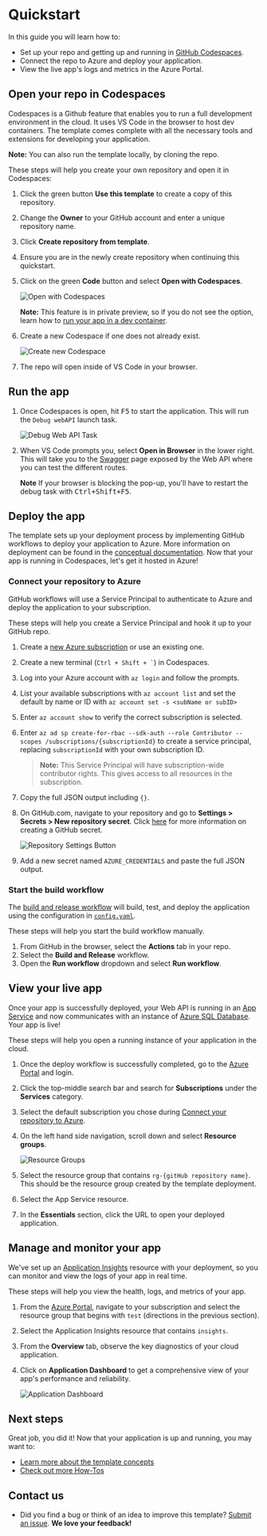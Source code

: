 # Quickstart

In this guide you will learn how to:

- Set up your repo and getting up and running in [GitHub Codespaces](https://code.visualstudio.com/docs/remote/codespaces).
- Connect the repo to Azure and deploy your application.
- View the live app's logs and metrics in the Azure Portal.

## Open your repo in Codespaces

Codespaces is a Github feature that enables you to run a full development environment in the cloud. It uses VS Code in the browser to host dev containers. The template comes complete with all the necessary tools and extensions for developing your application.

**Note:** You can also run the template locally, by cloning the repo.

These steps will help you create your own repository and open it in Codespaces:

1. Click the green button **Use this template** to create a copy of this repository.
1. Change the **Owner** to your GitHub account and enter a unique repository name.
1. Click **Create repository from template**.
1. Ensure you are in the newly create repository when continuing this quickstart.
1. Click on the green **Code** button and select **Open with Codespaces**.

    ![Open with Codespaces](assets/open_in_codespaces.png)

    **Note:** This feature is in private preview, so if you do not see the option, learn how to [run your app in a dev container](/docs/how-to-guides.md#use-vs-code-development-container).

1. Create a new Codespace if one does not already exist.
    
    ![Create new Codespace](assets/create_new_codespace.png)

1. The repo will open inside of VS Code in your browser.

## Run the app

1. Once Codespaces is open, hit <kbd>F5</kbd> to start the application. This will run the `Debug webAPI` launch task.

    ![Debug Web API Task](assets/run_application.png)

1. When VS Code prompts you, select **Open in Browser** in the lower right. This will take you to the [Swagger](https://swagger.io/docs/specification/about/) page exposed by the Web API where you can test the different routes.

    **Note** If your browser is blocking the pop-up, you'll have to restart the debug task with <kbd>Ctrl+Shift+F5</kbd>.

## Deploy the app

The template sets up your deployment process by implementing GitHub workflows to deploy your application to Azure. More information on deployment can be found in the [conceptual documentation](/docs/concepts.md#build-and-deployment). Now that your app is running in Codespaces, let's get it hosted in Azure!

### Connect your repository to Azure

GitHub workflows will use a Service Principal to authenticate to Azure and deploy the application to your subscription.

These steps will help you create a Service Principal and hook it up to your GitHub repo.

1. Create a [new Azure subscription](https://azure.microsoft.com/free/) or use an existing one.
1. Create a new terminal (`` Ctrl + Shift + ` ``) in Codespaces.
1. Log into your Azure account with `az login` and follow the prompts.
1. List your available subscriptions with `az account list` and set the default by name or ID with `az account set -s <subName or subID>`
1. Enter `az account show` to verify the correct subscription is selected.
1. Enter `az ad sp create-for-rbac --sdk-auth --role Contributor --scopes /subscriptions/{subscriptionId}` to create a service principal, replacing `subscriptionId` with your own subscription ID.

    > **Note:** This Service Principal will have subscription-wide contributor rights. This gives access to all resources in the subscription.

1. Copy the full JSON output including `{}`.
1. On GitHub.com, navigate to your repository and go to **Settings > Secrets > New repository secret**. Click [here](https://docs.github.com/actions/reference/encrypted-secrets#creating-encrypted-secrets-for-a-repository) for more information on creating a GitHub secret.

    ![Repository Settings Button](assets/reposettingsbutton.png)

1. Add a new secret named `AZURE_CREDENTIALS` and paste the full JSON output.

### Start the build workflow

The [build and release workflow](../.github/workflows/build_release.yaml) will build, test, and deploy the application using the configuration in [`config.yaml`](../deploy/config.yaml).

These steps will help you start the build workflow manually.

1. From GitHub in the browser, select the **Actions** tab in your repo.
1. Select the **Build and Release** workflow.
1. Open the **Run workflow** dropdown and select **Run workflow**.

## View your live app

Once your app is successfully deployed, your Web API is running in an [App Service](https://azure.microsoft.com/services/app-service/) and now communicates with an instance of [Azure SQL Database](https://azure.microsoft.com/services/sql-database/). Your app is live!

These steps will help you open a running instance of your application in the cloud.

1. Once the deploy workflow is successfully completed, go to the [Azure Portal](https://portal.azure.com) and login.
1. Click the top-middle search bar and search for **Subscriptions** under the **Services** category.
1. Select the default subscription you chose during [Connect your repository to Azure](#connect-your-repository-to-azure).
1. On the left hand side navigation, scroll down and select **Resource groups**.

    ![Resource Groups](assets/resource-groups.png)

1. Select the resource group that contains `rg-{gitHub repository name}`. This should be the resource group created by the template deployment.
1. Select the App Service resource.
1. In the **Essentials** section, click the URL to open your deployed application.

## Manage and monitor your app

We've set up an [Application Insights](https://docs.microsoft.com/azure/azure-monitor/app/app-insights-overview) resource with your deployment, so you can monitor and view the logs of your app in real time.

These steps will help you view the health, logs, and metrics of your app.

1. From the [Azure Portal](https://portal.azure.com), navigate to your subscription and select the resource group that begins with `test` (directions in the previous section).
1. Select the Application Insights resource that contains `insights`.
1. From the **Overview** tab, observe the key diagnostics of your cloud application.
1. Click on **Application Dashboard** to get a comprehensive view of your app's performance and reliability.

    ![Application Dashboard](assets/application-dashboard.png)

## Next steps

Great job, you did it! Now that your application is up and running, you may want to:

- [Learn more about the template concepts](concepts.md)
- [Check out more How-Tos](how-to-guides.md)

## Contact us

- Did you find a bug or think of an idea to improve this template? [Submit an issue](https://aka.ms/webapi-plus-database-dotnet-issues). **We love your feedback!**
